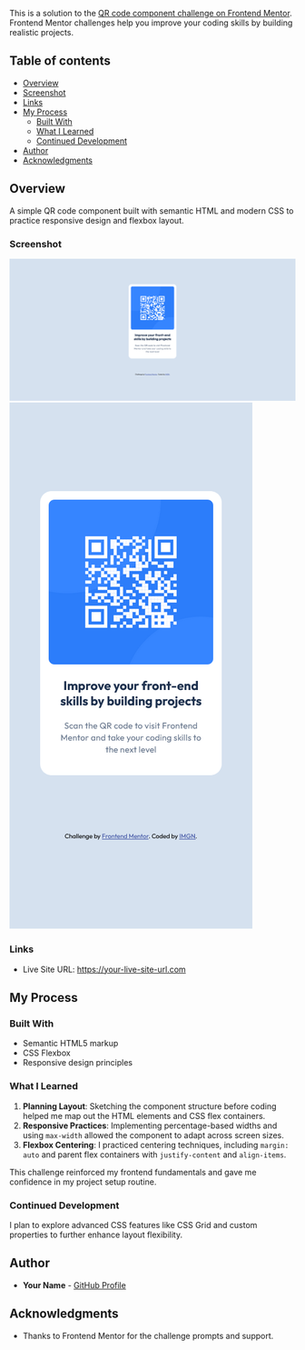 This is a solution to the [QR code component challenge on Frontend Mentor](https://www.frontendmentor.io/challenges/qr-code-component-iux_sIO_H). Frontend Mentor challenges help you improve your coding skills by building realistic projects.

## Table of contents

- [Overview](#overview)
- [Screenshot](#screenshot)
- [Links](#links)
- [My Process](#my-process)
  - [Built With](#built-with)
  - [What I Learned](#what-i-learned)
  - [Continued Development](#continued-development)
- [Author](#author)
- [Acknowledgments](#acknowledgments)

## Overview

A simple QR code component built with semantic HTML and modern CSS to practice responsive design and flexbox layout.

### Screenshot

![desktop view](./images/screenshot.png)
![mobile view](./images/screenshot2.png)

### Links

- Live Site URL: https://your-live-site-url.com

## My Process

### Built With

- Semantic HTML5 markup
- CSS Flexbox
- Responsive design principles

### What I Learned
1. **Planning Layout**: Sketching the component structure before coding helped me map out the HTML elements and CSS flex containers.
2. **Responsive Practices**: Implementing percentage-based widths and using `max-width` allowed the component to adapt across screen sizes.
3. **Flexbox Centering**: I practiced centering techniques, including `margin: auto` and parent flex containers with `justify-content` and `align-items`.

This challenge reinforced my frontend fundamentals and gave me confidence in my project setup routine.

### Continued Development

I plan to explore advanced CSS features like CSS Grid and custom properties to further enhance layout flexibility.

## Author

- **Your Name** - [GitHub Profile](https://github.com/imagineBillie)

## Acknowledgments

- Thanks to Frontend Mentor for the challenge prompts and support.

